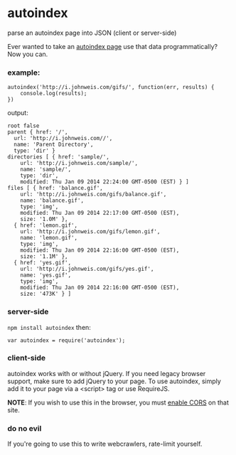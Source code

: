 # autoindex

parse an autoindex page into JSON (client or server-side)

Ever wanted to take an [autoindex page](http://i.johnweis.com/gifs/ "Something like this") use that data programmatically? Now you can.


### example:

```
autoindex('http://i.johnweis.com/gifs/', function(err, results) {
    console.log(results);
})
```

output: 

```
root false
parent { href: '/',
  url: 'http://i.johnweis.com//',
  name: 'Parent Directory',
  type: 'dir' }
directories [ { href: 'sample/',
    url: 'http://i.johnweis.com/sample/',
    name: 'sample/',
    type: 'dir',
    modified: Thu Jan 09 2014 22:24:00 GMT-0500 (EST) } ]
files [ { href: 'balance.gif',
    url: 'http://i.johnweis.com/gifs/balance.gif',
    name: 'balance.gif',
    type: 'img',
    modified: Thu Jan 09 2014 22:17:00 GMT-0500 (EST),
    size: '1.0M' },
  { href: 'lemon.gif',
    url: 'http://i.johnweis.com/gifs/lemon.gif',
    name: 'lemon.gif',
    type: 'img',
    modified: Thu Jan 09 2014 22:16:00 GMT-0500 (EST),
    size: '1.1M' },
  { href: 'yes.gif',
    url: 'http://i.johnweis.com/gifs/yes.gif',
    name: 'yes.gif',
    type: 'img',
    modified: Thu Jan 09 2014 22:16:00 GMT-0500 (EST),
    size: '473K' } ]
```


### server-side 

`npm install autoindex` then: 

```
var autoindex = require('autoindex');
```


### client-side 

autoindex works with or without jQuery. If you need legacy browser support, make sure to add jQuery to your page. To use autoindex, simply add it to your page via a &lt;script&gt; tag or use RequireJS.

**NOTE**: If you wish to use this in the browser, you must [enable CORS](http://enable-cors.org) on that site.


### do no evil

If you're going to use this to write webcrawlers, rate-limit yourself.

